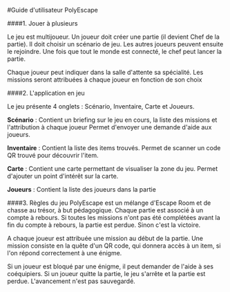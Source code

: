 #Guide d'utilisateur PolyEscape

####1. Jouer à plusieurs

Le jeu est multijoueur. Un joueur doit créer une partie (il devient Chef de la partie). Il doit choisir un scénario de jeu. 
Les autres joueurs peuvent ensuite le rejoindre. 
Une fois que tout le monde est connecté, le chef peut lancer la partie. 

Chaque joueur peut indiquer dans la salle d'attente sa spécialité. Les missions seront attribuées à chaque joueur en fonction de son choix 


####2. L'application en jeu

Le jeu présente 4 onglets : Scénario, Inventaire, Carte et Joueurs. 

__Scénario__ :
Contient un briefing sur le jeu en cours, la liste des missions et l'attribution à chaque joueur
Permet d'envoyer une demande d'aide aux joueurs.

__Inventaire__ :
Contient la liste des items trouvés.
Permet de scanner un code QR trouvé pour découvrir l'item. 

__Carte__ :
Contient une carte permettant de visualiser la zone du jeu. 
Permet d'ajouter un point d'intérêt sur la carte.

__Joueurs__ :
Contient la liste des joueurs dans la partie


####3. Règles du jeu
PolyEscape est un mélange d'Escape Room et de chasse au trésor, à but pédagogique. 
Chaque partie est associé à un compte à rebours. Si toutes les missions n'ont pas été 
complétées avant la fin du compte à rebours, la partie est perdue. 
Sinon c'est la victoire.
 
A chaque joueur est attribuée une mission au début de la partie.
Une mission consiste en la quête d'un QR code, qui donnera accès à un item, si l'on répond
correctement à une énigme.

Si un joueur est bloqué par une énigme, il peut demander de l'aide à ses coéquipiers.
Si un joueur quitte la partie, le jeu s'arrête et la partie est perdue. L'avancement n'est
pas sauvegardé. 